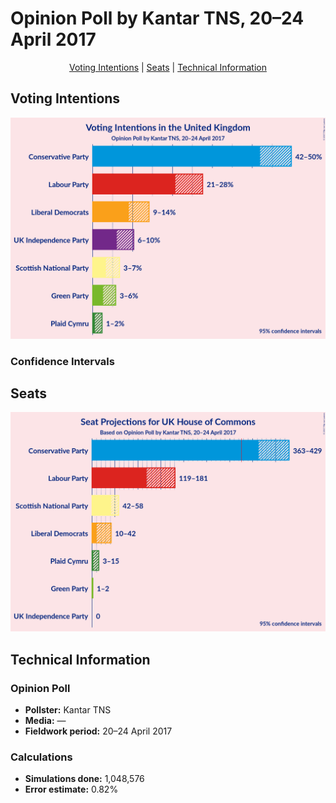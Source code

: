 # Opinion Poll by Kantar TNS, 20–24 April 2017

<p align="center"><a href="#voting-intentions">Voting Intentions</a> | <a href="#seats">Seats</a> | <a href="#technical-information">Technical Information</a></p>

## Voting Intentions

![Graph with voting intentions not yet produced](2017-04-24-Kantar-TNS.png "Voting Intentions")

### Confidence Intervals

## Seats

![Graph with seats not yet produced](2017-04-24-Kantar-TNS-seats.png "Seats")

## Technical Information

### Opinion Poll

+ **Pollster:** Kantar TNS
+ **Media:** —
+ **Fieldwork period:** 20–24 April 2017

### Calculations

+ **Simulations done:** 1,048,576
+ **Error estimate:** 0.82%

